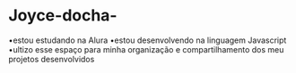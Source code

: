 # Joyce-docha- 
•estou estudando na Alura 
•estou desenvolvendo na 
linguagem Javascript 
•ultizo esse espaço para minha organização e 
compartilhamento dos meu projetos desenvolvidos 
